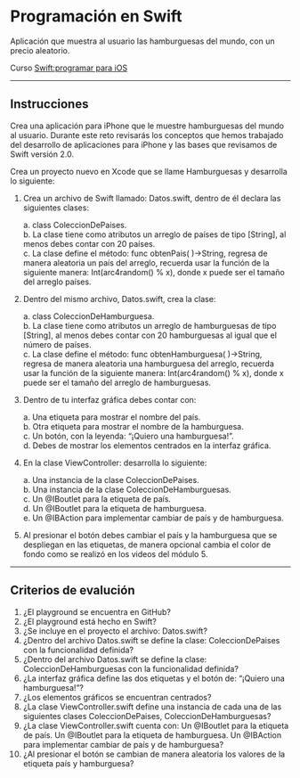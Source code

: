 <div> 
    <h1> Programación en Swift </h1>
    <p> Aplicación que muestra al usuario las hamburguesas del mundo, 
	con un precio aleatorio.  </p> 
    <p> Curso 
	<a href="https://www.coursera.org/learn/swift/home/welcome" 
	target="_blank"> Swift:programar para iOS </a>
    </p> 
</div>

-------------------------------------------------------------------------------
## Instrucciones

Crea una aplicación para iPhone que le muestre hamburguesas del mundo al
usuario. Durante este reto revisarás los conceptos que hemos trabajado
del desarrollo de aplicaciones para iPhone y las bases que revisamos de
Swift versión 2.0.

Crea un proyecto nuevo en Xcode que se llame Hamburguesas y desarrolla
lo siguiente:

1. Crea un archivo de Swift llamado: Datos.swift, dentro de él declara
   las siguientes clases:     
   
     a.  class ColeccionDePaises.   
     b.  La clase tiene como atributos un
   arreglo de países de tipo [String], al menos debes contar con 20
   países.    
     c.  La clase define el método: func obtenPais( )->String,
   regresa de manera aleatoria un país del arreglo, recuerda usar la
   función de la siguiente manera: Int(arc4random() % x), donde x puede
   ser el tamaño del arreglo países.  

2. Dentro del mismo archivo, Datos.swift, crea la clase:  

     a. class ColeccionDeHamburguesa.    
	 b. La clase tiene como atributos un arreglo de hamburguesas de tipo
    [String], al menos debes contar con 20 hamburguesas al igual que el
	número de países.  
	 c. La clase define el método: func obtenHamburguesa( )->String, regresa
    de manera aleatoria una hamburguesa del arreglo, recuerda usar la
	función de la siguiente manera: Int(arc4random() % x), donde x puede ser
	el tamaño del arreglo de hamburguesas.  

3. Dentro de tu interfaz gráfica debes contar con:  

     a. Una etiqueta para mostrar el nombre del país.  
     b. Otra etiqueta para mostrar el nombre de la hamburguesa.  
     c. Un botón, con la leyenda: “¡Quiero una hamburguesa!”.    
     d. Debes de mostrar los elementos centrados en la interfaz gráfica.  

4. En la clase ViewController: desarrolla lo siguiente:

     a. Una instancia de la clase ColeccionDePaises.  
     b. Una instancia de la clase ColeccionDeHamburguesas.  
     c. Un @IBoutlet para la etiqueta de país.  
     d. Un @IBoutlet para la etiqueta de hamburguesa.  
     e. Un @IBAction para implementar cambiar de país y de hamburguesa.  

5. Al presionar el botón debes cambiar el país y la hamburguesa que se
   despliegan en las etiquetas, de manera opcional cambia el color de
   fondo como se realizó en los videos del módulo 5.

-------------------------------------------------------------------------------
## Criterios de evalución

1. ¿El playground se encuentra en GitHub?
2. ¿El playground está hecho en Swift?
3. ¿Se incluye en el proyecto el archivo: Datos.swift?
4. ¿Dentro del archivo Datos.swift se define la clase: ColeccionDePaises
   con la funcionalidad definida?
5. ¿Dentro del archivo Datos.swift se define la clase:
   ColeccionDeHamburguesas con la funcionalidad definida?
6. ¿La interfaz gráfica define las dos etiquetas y el botón de: “¡Quiero
   una hamburguesa!”?
7. ¿Los elementos gráficos se encuentran centrados?
8. ¿La clase ViewController.swift define una instancia de cada una de
   las siguientes clases ColeccionDePaises, ColeccionDeHamburguesas?
9. ¿La clase ViewController.swift cuenta con: Un @IBoutlet para la
   etiqueta de país. Un @IBoutlet para la etiqueta de hamburguesa. Un
   @IBAction para implementar cambiar de país y de hamburguesa?
10. ¿Al presionar el botón se cambian de manera aleatoria los valores de
    la etiqueta país y hamburguesa?


